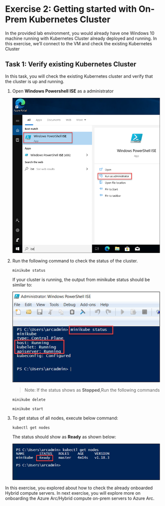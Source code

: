 # Exercise 2: Getting started with On-Prem Kubernetes Cluster
In the provided lab environment, you would already have one Windows 10 machine running with Kubernetes Cluster already deployed and running. In this exercise, we’ll connect to the VM and check the existing Kubernetes Cluster

## Task 1: Verify existing Kubernetes Cluster
In this task, you will check the existing Kubernetes cluster and verify that the cluster is up and running. 
1. Open **Windows Powershell ISE** as a administrator

   ![](./images/azure-arc-00.png) 

2. Run the following command to check the status of the cluster.

   ```
   minikube status
   ```
   If your cluster is running, the output from minikube status should be similar to:
   
   ![](./images/azure-arc-01.png)
   
   >Note: If the status shows as **Stopped**,Run the following commands
   
   ```
   minikube delete
   ```
   
   ```
   minikube start
   ```

3. To get status of all nodes, execute below command:
  
   ```
   kubectl get nodes
   ```
   The status should show as **Ready** as shown below:
  
   ![](./images/azure-arc-03.png)
   
In this exercise, you explored about how to check the already onboarded Hybrid compute servers. In next exercise, you will explore more on onboarding the Azure Arc/Hybrid compute on-prem servers to Azure Arc.
